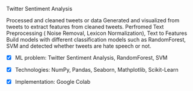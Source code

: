 Twitter Sentiment Analysis

Processed and cleaned tweets or data
Generated and visualized from tweets to extract features from cleaned tweets. 
Perfromed Text Preprocessing ( Noise Removal, Lexicon Normalization), Text to Features
Build models with different classification models such as RandomForest, SVM and detected whether tweets are hate speech or not. 

- [x]  ML problem:        Twitter Sentiment Analysis, RandomForest, SVM 
- [x]  Technologies:      NumPy, Pandas, Seaborn, Mathplotlib, Scikit-Learn
- [x]  Implementation:  Google Colab

